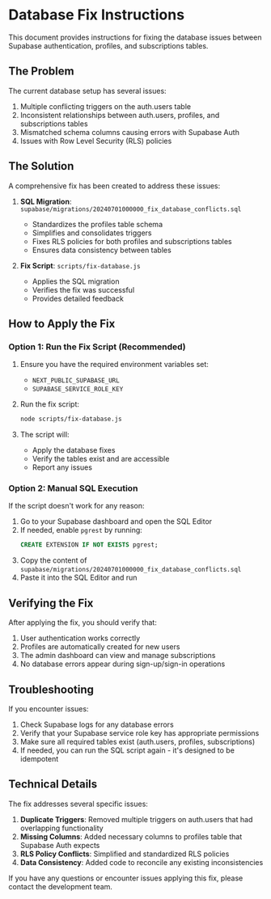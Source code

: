 # Database Fix Instructions

This document provides instructions for fixing the database issues between Supabase authentication, profiles, and subscriptions tables.

## The Problem

The current database setup has several issues:

1. Multiple conflicting triggers on the auth.users table
2. Inconsistent relationships between auth.users, profiles, and subscriptions tables
3. Mismatched schema columns causing errors with Supabase Auth
4. Issues with Row Level Security (RLS) policies

## The Solution

A comprehensive fix has been created to address these issues:

1. **SQL Migration**: `supabase/migrations/20240701000000_fix_database_conflicts.sql`
   - Standardizes the profiles table schema
   - Simplifies and consolidates triggers
   - Fixes RLS policies for both profiles and subscriptions tables
   - Ensures data consistency between tables

2. **Fix Script**: `scripts/fix-database.js`
   - Applies the SQL migration
   - Verifies the fix was successful
   - Provides detailed feedback

## How to Apply the Fix

### Option 1: Run the Fix Script (Recommended)

1. Ensure you have the required environment variables set:
   - `NEXT_PUBLIC_SUPABASE_URL`
   - `SUPABASE_SERVICE_ROLE_KEY`

2. Run the fix script:
   ```bash
   node scripts/fix-database.js
   ```

3. The script will:
   - Apply the database fixes
   - Verify the tables exist and are accessible
   - Report any issues

### Option 2: Manual SQL Execution

If the script doesn't work for any reason:

1. Go to your Supabase dashboard and open the SQL Editor
2. If needed, enable `pgrest` by running:
   ```sql
   CREATE EXTENSION IF NOT EXISTS pgrest;
   ```
3. Copy the content of `supabase/migrations/20240701000000_fix_database_conflicts.sql`
4. Paste it into the SQL Editor and run

## Verifying the Fix

After applying the fix, you should verify that:

1. User authentication works correctly
2. Profiles are automatically created for new users
3. The admin dashboard can view and manage subscriptions
4. No database errors appear during sign-up/sign-in operations

## Troubleshooting

If you encounter issues:

1. Check Supabase logs for any database errors
2. Verify that your Supabase service role key has appropriate permissions
3. Make sure all required tables exist (auth.users, profiles, subscriptions)
4. If needed, you can run the SQL script again - it's designed to be idempotent

## Technical Details

The fix addresses several specific issues:

1. **Duplicate Triggers**: Removed multiple triggers on auth.users that had overlapping functionality
2. **Missing Columns**: Added necessary columns to profiles table that Supabase Auth expects
3. **RLS Policy Conflicts**: Simplified and standardized RLS policies
4. **Data Consistency**: Added code to reconcile any existing inconsistencies

If you have any questions or encounter issues applying this fix, please contact the development team. 